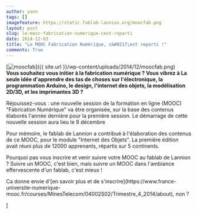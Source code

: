 ```yaml
---
author: yann
tags: []
imagefeature: https://static.fablab-lannion.org/moocfab.png
layout: post
slug: le-mooc-fabrication-numerique-cest-reparti
date: 2014-12-03
title: "Le MOOC Fabrication Numérique, c&#8217;est reparti !"
comments: True
---
```

[![moocfab](https://static.fablab-lannion.org/moocfab-300x97.png)]({{ site.url }}/wp-content/uploads/2014/12/moocfab.png)  
**Vous souhaitez vous initier à la fabrication numérique ? Vous vibrez à La seule idée d'apprendre des tas de choses sur l'électronique, la programmation Arduino, le design, l'internet des objets, la modélisation 2D/3D, et les imprimantes 3D ?**

Réjouissez-vous : une nouvelle session de la formation en ligne (MOOC)
"Fabrication Numérique" va être organisée, sur la base des contenus élaborés
l'année dernière pour la première session. Le démarrage de cette nouvelle
session aura lieu le 9 décembre

Pour mémoire, le fablab de Lannion a contribué à l'élaboration des contenus de
ce MOOC, pour le module "Internet des Objets". La première édition avait réuni
plus de 12000 apprenants, répartis sur 5 continents.

Pourquoi pas vous inscrire et venir suivre votre MOOC au fablab de Lannion ?
Suivre un MOOC, c'est bien, mais suivre un MOOC dans l'ambiance effervescente
d'un fablab, c'est mieux !

Ca donne envie d'[en savoir plus et de s'inscrire](https://www.france-
universite-numerique-
mooc.fr/courses/MinesTelecom/04002S02/Trimestre_4_2014/about), non ?

[


